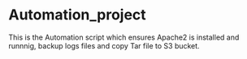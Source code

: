 # Automation_project

This is the Automation script which ensures Apache2 is installed and runnnig, backup logs files and copy Tar file to S3 bucket.
